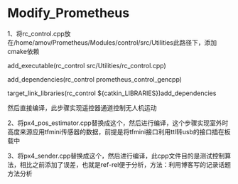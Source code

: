 # Modify_Prometheus
1、将rc_control.cpp放在/home/amov/Prometheus/Modules/control/src/Utilities此路径下，添加cmake依赖

add_executable(rc_control src/Utilities/rc_control.cpp)

add_dependencies(rc_control prometheus_control_gencpp)

target_link_libraries(rc_control ${catkin_LIBRARIES})add_dependencies

然后直接编译，此步骤实现遥控器通道控制无人机运动

2、将px4_pos_estimator.cpp替换成这个，然后进行编译，这个步骤实现室外时高度来源应用tfmini传感器的数据，前提是将tfmini接口利用ttl转usb的接口插在板载中

3、将px4_sender.cpp替换成这个，然后进行编译，此cpp文件目的是测试控制算法，相比之前添加了误差，也就是ref-rel便于分析，方法：利用博客写的记录话题方法分析


